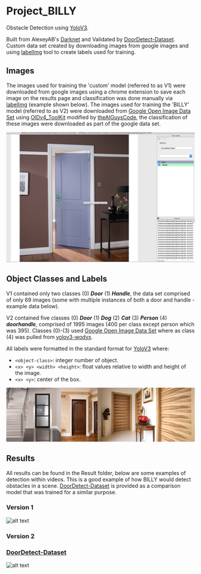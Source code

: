 # Project_BILLY

Obstacle Detection using <a href="https://pjreddie.com/darknet/yolo/" title="YoloV3">YoloV3</a>. 

Built from AlexeyAB's <a href="https://github.com/AlexeyAB/darknet" title="Darknet">Darknet</a> and Validated by <a href="https://github.com/MiguelARD/DoorDetect-Dataset" title="DoorDetect-Dataset">DoorDetect-Dataset</a>. Custom data set created by downloading images from google images and using <a href="https://github.com/heartexlabs/labelImg" title="labelImg">labelImg</a> tool to create labels used for training.

## Images
The images used for training the 'custom' model (referred to as V1) were downloaded from google images using a chrome extension to save each image on the results page and classification was done manually via <a href="https://github.com/heartexlabs/labelImg" title="labelImg">labelImg</a> (example shown below). The images used for training the 'BILLY' model (referred to as V2) were downloaded from <a href="https://storage.googleapis.com/openimages/web/index.html" title="Google Open Image Data Set">Google Open Image Data Set</a> using <a href="https://github.com/EscVM/OIDv4_ToolKit" title="OIDv4_ToolKit">OIDv4_ToolKit</a> modified by <a href="https://github.com/theAIGuysCode/OIDv4_ToolKit" title="theAIGuysCode">theAIGuysCode</a>, the classification of these images were  downloaded as part of the google data set.

![alt text](/readme_figures/DoorClassification.png)

## Object Classes and Labels

V1 contained only two classes (0) ***Door*** (1) ***Handle***, the data set comprised of only 69 images (some with multiple instances of both a door and handle - example data below).

V2 contained five classes (0) ***Door*** (1) ***Dog*** (2) ***Cat*** (3) ***Person*** (4) ***doorhandle***, comprised of 1995 images (400 per class except person which was 395). Classes (0)-(3) used <a href="https://storage.googleapis.com/openimages/web/index.html" title="Google Open Image Data Set">Google Open Image Data Set</a> where as class (4) was pulled from <a href="https://universe.roboflow.com/new-workspace-secnu/yolov3-wodvx/dataset/2" title="yolov3-wodvx">yolov3-wodvx</a>.

All labels were formatted in the standard format for <a href="https://pjreddie.com/darknet/yolo/" title="YoloV3">YoloV3</a> where:
* `<object-class>`: integer number of object.
* `<x> <y> <width> <height>`: float values relative to width and height of the image.
* `<x> <y>`: center of the box.

![alt text](/readme_figures/Samples.png)

## Results

All results can be found in the Result folder, below are some examples of detection within videos. This is a good example of how BILLY would detect obstacles in a scene. <a href="https://github.com/MiguelARD/DoorDetect-Dataset" title="DoorDetect-Dataset">DoorDetect-Dataset</a> is provided as a comparison model that was trained for a similar purpose.

### Version 1
![alt text](/readme_figures/results-v1.gif) 

### Version 2

### <a href="https://github.com/MiguelARD/DoorDetect-Dataset" title="DoorDetect-Dataset">DoorDetect-Dataset</a>
![alt text](/readme_figures/results-v3.gif)

